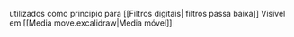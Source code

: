 utilizados como principio para [[Filtros digitais| filtros passa baixa]]
Visível em [[Media move.excalidraw|Media móvel]]
